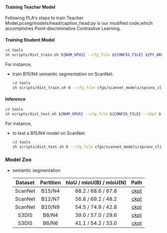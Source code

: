 #### Training Teacher Model
Following PLA's steps to train Teacher Model,pcseg/models/head/caption_head.py is our modified code,which accomplishes Point-discriminative Contrastive Learning.
#### Training Student Model

```bash
cd tools
sh scripts/dist_train.sh ${NUM_GPUS} --cfg_file ${CONFIG_FILE} ${PY_ARGS} --pretrained_model teacherpath
```

For instance,
- train B15/N4 semantic segmentation on ScanNet:
    ```bash
    cd tools
    sh scripts/dist_train.sh 8 --cfg_file cfgs/scannet_models/spconv_clip_base15_caption_adamw.yaml --extra_tag exp_tag --ckpt teacherpath


#### Inference

```bash
cd tools
sh scripts/dist_test.sh ${NUM_GPUS} --cfg_file ${CONFIG_FILE} --ckpt ${CKPT_PATH}
```

For instance,
- to test a B15/N4 model on ScanNet:
    ```bash
    cd tools
    sh scripts/dist_test.sh 8 --cfg_file cfgs/scannet_models/spconv_clip_base15_caption_adamw.yaml --ckpt output/scannet_models/spconv_clip_base15_caption/exp_tag/ckpt/checkpoint_ep128.pth
    ```

### Model Zoo
- semantic segmentation

    | Dataset | Partition | hIoU / mIoU(B) / mIoU(N) | Path |
    |:---:|:---:|:---:|:---:|
    | ScanNet | B15/N4 | 68.2 / 68.6 / 67.8 | [ckpt]() |
    | ScanNet | B12/N7 | 56.8 / 69.2 / 48.2 | [ckpt](https://connecthkuhk-my.sharepoint.com/:u:/g/personal/u3007346_connect_hku_hk/EVl7SdeUEPFAvrj2xnWSb-sBCOtWYyVOwBo6ggFb9x7dNA?e=feZaxH) |
    | ScanNet | B10/N9 | 54.5 / 74.9 / 42.8 | [ckpt](https://connecthkuhk-my.sharepoint.com/:u:/g/personal/u3007346_connect_hku_hk/Ef0P_6XraDpCo0RRgOJ1wGQB-xOW7T6lecvVRi5P90Edbw?e=hqrP8X) |
    | S3DIS | B8/N4 |  39.0 / 57.0 / 29.6 | [ckpt](https://connecthkuhk-my.sharepoint.com/:u:/g/personal/u3007346_connect_hku_hk/EYIW4SNX5B9Go_LKiim1KFEB_abYv0bDZMggE_6Ifjau0g?e=8BD0K3) |
    | S3DIS | B6/N6 | 41.1 / 54.2 / 33.0 | [ckpt](https://connecthkuhk-my.sharepoint.com/:u:/g/personal/u3007346_connect_hku_hk/EeNYtkS3pmhAvc3Hxj7__SwB8SMzZdzmljRtCYuYG8NHcA?e=aC0aE2) |


